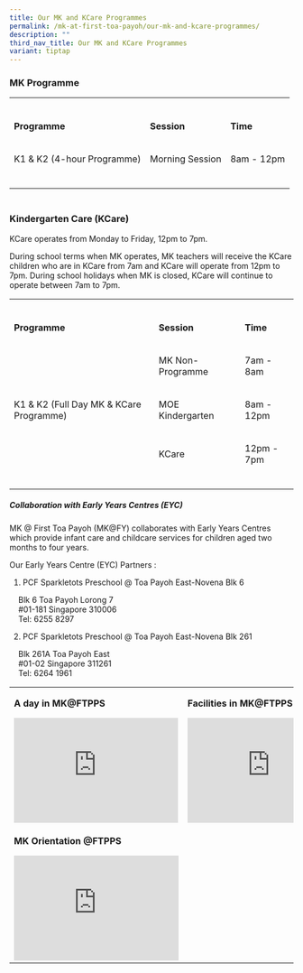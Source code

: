 ```yaml
---
title: Our MK and KCare Programmes
permalink: /mk-at-first-toa-payoh/our-mk-and-kcare-programmes/
description: ""
third_nav_title: Our MK and KCare Programmes
variant: tiptap
---
```

<h3>MK Programme</h3>
<table style="minWidth: 75px">
<colgroup>
<col>
<col>
<col>
</colgroup>
<tbody>
<tr>
<td rowspan="1" colspan="1">
<p></p>
</td>
<td rowspan="1" colspan="1">
<p></p>
</td>
<td rowspan="1" colspan="1">
<p></p>
</td>
</tr>
<tr>
<td rowspan="1" colspan="1">
<p><strong>Programme</strong>
</p>
</td>
<td rowspan="1" colspan="1">
<p><strong>Session</strong>
</p>
</td>
<td rowspan="1" colspan="1">
<p><strong>Time</strong>
</p>
</td>
</tr>
<tr>
<td rowspan="1" colspan="1">
<p>K1 &amp; K2 (4-hour Programme)</p>
</td>
<td rowspan="1" colspan="1">
<p>Morning Session</p>
</td>
<td rowspan="1" colspan="1">
<p>8am - 12pm</p>
</td>
</tr>
<tr>
<td rowspan="1" colspan="1">
<p></p>
</td>
<td rowspan="1" colspan="1">
<p></p>
</td>
<td rowspan="1" colspan="1">
<p></p>
</td>
</tr>
</tbody>
</table>
<h3><br>Kindergarten Care (KCare)</h3>
<p>KCare operates from Monday to Friday, 12pm to 7pm.</p>
<p></p>
<p>During school terms when MK operates, MK teachers will receive the KCare
children who are in KCare from 7am and KCare will operate from 12pm to
7pm. During school holidays when MK is closed, KCare will continue to operate
between 7am to 7pm.</p>
<table style="minWidth: 75px">
<colgroup>
<col>
<col>
<col>
</colgroup>
<tbody>
<tr>
<td rowspan="1" colspan="1">
<p></p>
</td>
<td rowspan="1" colspan="1">
<p></p>
</td>
<td rowspan="1" colspan="1">
<p></p>
</td>
</tr>
<tr>
<td rowspan="1" colspan="1">
<p><strong>Programme</strong>
</p>
</td>
<td rowspan="1" colspan="1">
<p><strong>Session</strong>
</p>
</td>
<td rowspan="1" colspan="1">
<p><strong>Time</strong>
</p>
</td>
</tr>
<tr>
<td rowspan="3" colspan="1">
<p>K1 &amp; K2 (Full Day MK &amp; KCare Programme)</p>
</td>
<td rowspan="1" colspan="1">
<p>MK Non-Programme</p>
</td>
<td rowspan="1" colspan="1">
<p>7am - 8am</p>
</td>
</tr>
<tr>
<td rowspan="1" colspan="1">
<p>MOE Kindergarten</p>
</td>
<td rowspan="1" colspan="1">
<p>8am - 12pm</p>
</td>
</tr>
<tr>
<td rowspan="1" colspan="1">
<p>KCare</p>
</td>
<td rowspan="1" colspan="1">
<p>12pm - 7pm</p>
</td>
</tr>
<tr>
<td rowspan="1" colspan="1">
<p></p>
</td>
<td rowspan="1" colspan="1">
<p></p>
</td>
<td rowspan="1" colspan="1">
<p></p>
</td>
</tr>
</tbody>
</table>
<p></p>
<h5>Collaboration with Early Years Centres (EYC)</h5>
<p>MK @ First Toa Payoh (MK@FY) collaborates with Early Years Centres which
provide infant care and childcare services for children aged two months
to four years.</p>
<p>Our Early Years Centre (EYC) Partners :</p>
<ol data-tight="true" class="tight">
<li>
<p>PCF Sparkletots Preschool @ Toa Payoh East-Novena Blk 6</p>
</li>
</ol>
<p>&nbsp; &nbsp; Blk 6 Toa Payoh Lorong 7
<br>&nbsp; &nbsp; #01-181 Singapore 310006
<br>&nbsp; &nbsp; Tel: 6255 8297</p>
<ol start="2" data-tight="true" class="tight">
<li>
<p>PCF Sparkletots Preschool @ Toa Payoh East-Novena Blk 261</p>
</li>
</ol>
<p>&nbsp; &nbsp; Blk 261A Toa Payoh East
<br>&nbsp; &nbsp; #01-02 Singapore 311261
<br>&nbsp; &nbsp; Tel: 6264 1961</p>
<table style="minWidth: 50px">
<colgroup>
<col>
<col>
</colgroup>
<tbody>
<tr>
<td rowspan="1" colspan="1">
<p><strong>A day in MK@FTPPS</strong> 
<br>
</p>
<div class="iframe-wrapper">
<iframe height="186" width="291" allowfullscreen="true" frameborder="0" src="https://www.youtube.com/embed/7FNjnnpIQLI"></iframe>
</div>
</td>
<td rowspan="1" colspan="1">
<p><strong>Facilities in MK@FTPPS&nbsp;</strong> 
<br>
</p>
<div class="iframe-wrapper">
<iframe height="186" width="292" allowfullscreen="true" frameborder="0" src="https://www.youtube.com/embed/MZUkEulnACI"></iframe>
</div>
</td>
</tr>
<tr>
<td rowspan="1" colspan="1">
<p><strong>MK Orientation @FTPPS&nbsp;</strong> 
<br>
</p>
<div class="iframe-wrapper">
<iframe height="186" width="292" allowfullscreen="true" frameborder="0" src="https://www.youtube.com/embed/v3NP66_ELlo"></iframe>
</div>
</td>
<td rowspan="1" colspan="1">
<p></p>
</td>
</tr>
</tbody>
</table>
<p></p>